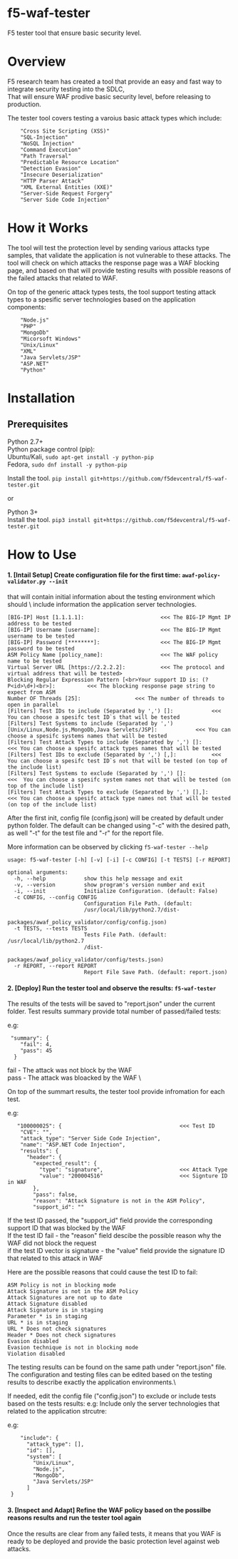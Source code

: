 # f5-waf-tester
F5 tester tool that ensure basic security level.

# Overview

F5 research team has created a tool that provide an easy and fast way to integrate security testing into the SDLC,\
That will ensure WAF prodive basic security level, before releasing to production.

The tester tool covers testing a varoius basic attack types which include:

        "Cross Site Scripting (XSS)"    
        "SQL-Injection"    
        "NoSQL Injection"    
        "Command Execution"    
        "Path Traversal"    
        "Predictable Resource Location"    
        "Detection Evasion"    
        "Insecure Deserialization"    
        "HTTP Parser Attack"    
        "XML External Entities (XXE)"    
        "Server-Side Request Forgery"    
        "Server Side Code Injection"    


# How it Works

The tool will test the protection level by sending various attacks type samples, that validate the application is not vulnerable to these attacks. The tool will check on which attacks the response page was a WAF blocking page, and based on that will provide testing results with possible reasons of the failed attacks that related to WAF.

On top of the generic attack types tests, the tool support testing attack types to a spesific server technologies based on the application components:

        "Node.js"
        "PHP"
        "MongoDb"
        "Micorsoft Windows"
        "Unix/Linux"
        "XML"
        "Java Servlets/JSP"
        "ASP.NET"
        "Python"

# Installation

## Prerequisites

Python 2.7+\
Python package control (pip):\
Ubuntu/Kali, ```sudo apt-get install -y python-pip```  
Fedora, ```sudo dnf install -y python-pip``` 

Install the tool. ```pip install git+https://github.com/f5devcentral/f5-waf-tester.git```  

or 

Python 3+\
Install the tool. ```pip3 install git+https://github.com/f5devcentral/f5-waf-tester.git```  

# How to Use

#### 1. [Intail Setup] Create configuration file for the first time:  ```awaf-policy-validator.py --init``` 

that will contain initial information about the testing environment which should \ include information the application server technologies.


```
[BIG-IP] Host [1.1.1.1]:                        <<< The BIG-IP Mgmt IP address to be tested
[BIG-IP] Username [username]:                   <<< The BIG-IP Mgmt username to be tested
[BIG-IP] Password [********]:                   <<< The BIG-IP Mgmt password to be tested
ASM Policy Name [policy_name]:                  <<< The WAF policy name to be tested
Virtual Server URL [https://2.2.2.2]:           <<< The protocol and virtual address that will be tested>
Blocking Regular Expression Pattern [<br>Your support ID is: (?P<id>\d+)<br>]:          <<< The blocking response page string to expect from ASM  
Number OF Threads [25]:                 <<< The number of threads to open in parallel
[Filters] Test IDs to include (Separated by ',') []:            <<< You can choose a spesifc test ID`s that will be tested 
[Filters] Test Systems to include (Separated by ',') [Unix/Linux,Node.js,MongoDb,Java Servlets/JSP]:            <<< You can choose a spesifc systems names that will be tested 
[Filters] Test Attack Types to include (Separated by ',') []:           <<< You can choose a spesifc attack types names that will be tested
[Filters] Test IDs to exclude (Separated by ',') [,]:           <<< You can choose a spesifc test ID`s not that will be tested (on top of the include list)
[Filters] Test Systems to exclude (Separated by ',') []:                <<<  You can choose a spesifc system names not that will be tested (on top of the include list)
[Filters] Test Attack Types to exclude (Separated by ',') [],]:                 <<< You can choose a spesifc attack type names not that will be tested (on top of the include list)
```

After the first init, config file (config.json) will be created by default under python folder.
The default can be changed using "-c" with the desired path, as well "-t" for the test file and "-r" for the report file.


More information can be observed by clicking ```f5-waf-tester --help```
```
usage: f5-waf-tester [-h] [-v] [-i] [-c CONFIG] [-t TESTS] [-r REPORT]

optional arguments:
  -h, --help            show this help message and exit
  -v, --version         show program's version number and exit
  -i, --init            Initialize Configuration. (default: False)
  -c CONFIG, --config CONFIG
                        Configuration File Path. (default:
                        /usr/local/lib/python2.7/dist-
                        packages/awaf_policy_validator/config/config.json)
  -t TESTS, --tests TESTS
                        Tests File Path. (default: /usr/local/lib/python2.7
                        /dist-
                        packages/awaf_policy_validator/config/tests.json)
  -r REPORT, --report REPORT
                        Report File Save Path. (default: report.json)
  ```

#### 2. [Deploy] Run the tester tool and observe the results: ```f5-waf-tester```

The results of the tests will be saved to "report.json" under the current folder. 
Test results summary provide total number of passed/failed tests:

e.g:

```
 "summary": {
    "fail": 4,
    "pass": 45
  }
  ```
    
  fail - The attack was not block by the WAF\
  pass - The attack was bloacked by the WAF \
  
  On top of the summart results, the tester tool provide infromation for each test.
  
  e.g: 
  
  ```
     "100000025": {                                     <<< Test ID
      "CVE": "",
      "attack_type": "Server Side Code Injection",  
      "name": "ASP.NET Code Injection",
      "results": {
        "header": {                                      
          "expected_result": {
            "type": "signature",                        <<< Attack Type
            "value": "200004516"                        <<< Signture ID in WAF
          },
          "pass": false,
          "reason": "Attack Signature is not in the ASM Policy",
          "support_id": ""
```
  
  If the test ID passed, the "support_id" field provide the corresponding support ID that was blocked by the WAF \
  If the test ID fail -  the "reason" field descibe the possible reason why the WAF did not block the request \
  if the test ID vector is signature - the "value" field provide the signature ID that related to this attack in WAF
  
  Here are the possible reasons that could cause the test ID to fail:
  ```
  ASM Policy is not in blocking mode
  Attack Signature is not in the ASM Policy
  Attack Signatures are not up to date
  Attack Signature disabled
  Attack Signature is in staging
  Parameter * is in staging
  URL * is in staging
  URL * Does not check signatures
  Header * Does not check signatures
  Evasion disabled
  Evasion technique is not in blocking mode
  Violation disabled
 ```
  

The testing results can be found on the same path under "report.json" file.\
The configuration and testing files can be edited based on the testing results to describe exactly the application environments.\

If needed, edit the config file ("config.json") to exclude or include tests based on the tests results:
e.g: Include only the server technologies that related to the application strcutre:

e.g:
```
    "include": {
      "attack_type": [],
      "id": [],
      "system": [
        "Unix/Linux",
        "Node.js",
        "MongoDb",
        "Java Servlets/JSP"
      ]
 }
 ```

#### 3. [Inspect and Adapt] Refine the WAF policy based on the possilbe reasons results and run the tester tool again
Once the results are clear from any failed tests, it means that you WAF is ready to be deployed and provide the basic protection level against web attacks.
